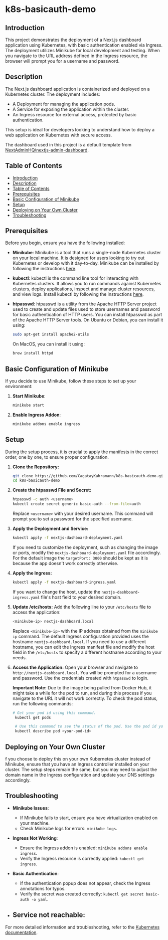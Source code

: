 # k8s-basicauth-demo

## Introduction
This project demonstrates the deployment of a Next.js dashboard application using Kubernetes, with basic authentication enabled via Ingress. The deployment utilizes Minikube for local development and testing. When you navigate to the URL address defined in the Ingress resource, the browser will prompt you for a username and password.

## Description
The Next.js dashboard application is containerized and deployed on a Kubernetes cluster. The deployment includes:
- A Deployment for managing the application pods.
- A Service for exposing the application within the cluster.
- An Ingress resource for external access, protected by basic authentication.

This setup is ideal for developers looking to understand how to deploy a web application on Kubernetes with secure access.

The dashboard used in this project is a default template from [NextAdminHQ/nextjs-admin-dashboard](https://github.com/NextAdminHQ/nextjs-admin-dashboard).

## Table of Contents
- [Introduction](#introduction)
- [Description](#description)
- [Table of Contents](#table-of-contents)
- [Prerequisites](#prerequisites)
- [Basic Configuration of Minikube](#basic-configuration-of-minikube)
- [Setup](#setup)
- [Deploying on Your Own Cluster](#deploying-on-your-own-cluster)
- [Troubleshooting](#troubleshooting)

## Prerequisites
Before you begin, ensure you have the following installed:

- **Minikube**: Minikube is a tool that runs a single-node Kubernetes cluster on your local machine. It is designed for users looking to try out Kubernetes or develop with it day-to-day. Minikube can be installed by following the instructions [here](https://minikube.sigs.k8s.io/docs/start/).

- **kubectl**: kubectl is the command line tool for interacting with Kubernetes clusters. It allows you to run commands against Kubernetes clusters, deploy applications, inspect and manage cluster resources, and view logs. Install kubectl by following the instructions [here](https://kubernetes.io/docs/tasks/tools/).

- **htpasswd**: htpasswd is a utility from the Apache HTTP Server project used to create and update files used to store usernames and password for basic authentication of HTTP users. You can install htpasswd as part of the Apache HTTP Server tools. On Ubuntu or Debian, you can install it using:
  ```bash
  sudo apt-get install apache2-utils
  ```
  On MacOS, you can install it using:
  ```bash
  brew install httpd
  ```
  
## Basic Configuration of Minikube

If you decide to use Minikube, follow these steps to set up your environment:

1. **Start Minikube**:
   ```bash
   minikube start
   ```
2. **Enable Ingress Addon**:
   ```bash
   minikube addons enable ingress
   ```
   
## Setup

During the setup process, it is crucial to apply the manifests in the correct order, one by one, to ensure proper configuration.

1. **Clone the Repository:**
   ```bash
   git clone https://github.com/CagatayKahramann/k8s-basicauth-demo.git
   cd k8s-basicauth-demo
   ```

2. **Create the htpasswd File and Secret:**
   
   ```bash
   htpasswd -c auth <username>
   kubectl create secret generic basic-auth --from-file=auth
   ```
   Replace `<username>` with your desired username. This command will prompt you to set a password for the specified username.


3. **Apply the Deployment and Service:**
   
   ```bash
   kubectl apply -f nextjs-dashboard-deployment.yaml
   ```
   If you need to customize the deployment, such as changing the image or ports, modify the `nextjs-dashboard-deployment.yaml` file accordingly. For the default image the `targetPort: 3000` should be kept as it is because the app doesn't work correctly otherwise.

4. **Apply the Ingress:**
   
   ```bash
   kubectl apply -f nextjs-dashboard-ingress.yaml
   ```
   If you want to change the host, update the `nextjs-dashboard-ingress.yaml` file's host field to your desired domain.

5. **Update /etc/hosts:**
   Add the following line to your `/etc/hosts` file to access the application:
   ```bash
   <minikube-ip> nextjs-dashboard.local
   ```
   Replace `<minikube-ip>` with the IP address obtained from the `minikube ip` command.
   The default Ingress configuration provided uses the hostname `nextjs-dashboard.local`. If you need to use a different hostname, you can edit the Ingress manifest file and modify the host field in the `/etc/hosts` to specify a different hostname according to your needs.

6. **Access the Application:**
   Open your browser and navigate to `http://nextjs-dashboard.local`. You will be prompted for a username and password. Use the credentials created with `htpasswd` to login.
   
   **Important Note:** Due to the image being pulled from Docker Hub, it might take a while for the pod to run, and during this process if you navigate to the URL it will not work correctly. To check the pod status, run the following commands:
   ```bash
   # Get your pod id using this command.
    kubectl get pods

    # Use this command to see the status of the pod. Use the pod id you got from the previous command.
    kubectl describe pod <your-pod-id>
   ```

## Deploying on Your Own Cluster

f you choose to deploy this on your own Kubernetes cluster instead of Minikube, ensure that you have an Ingress controller installed on your cluster. The setup steps remain the same, but you may need to adjust the domain name in the Ingress configuration and update your DNS settings accordingly.

## Troubleshooting

- **Minikube Issues**:
  - If Minikube fails to start, ensure you have virtualization enabled on your machine.
  - Check Minikube logs for errors: `minikube logs`.

- **Ingress Not Working**:
  - Ensure the Ingress addon is enabled: `minikube addons enable ingress`.
  - Verify the Ingress resource is correctly applied: `kubectl get ingress`.

- **Basic Authentication**:
  - If the authentication popup does not appear, check the Ingress annotations for typos.
  - Verify the secret was created correctly: `kubectl get secret basic-auth -o yaml`.

- **Service not reachable:**
  - 

For more detailed information and troubleshooting, refer to the [Kubernetes documentation](https://kubernetes.io/docs/).
